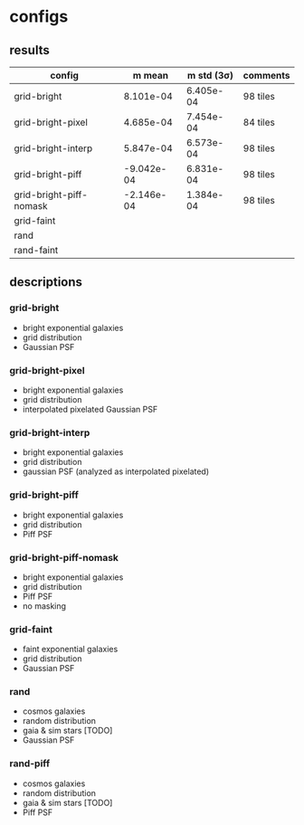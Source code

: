 # configs

## results

|	config	|	m mean	|	m std (3σ)	|	comments	|
|---|----|---|---|
|	grid-bright	|	8.101e-04	|	6.405e-04	|	98 tiles	|
|	grid-bright-pixel	|	4.685e-04	|	7.454e-04	|	84 tiles	|
|	grid-bright-interp	|	5.847e-04	|	6.573e-04	|	98 tiles	|
|	grid-bright-piff	|	-9.042e-04	|	6.831e-04	|	98 tiles	|
|	grid-bright-piff-nomask	|	-2.146e-04	|	1.384e-04	|	98 tiles	|
|	grid-faint	|		|		|		|
|	rand	|		|		|		|
|	rand-faint	|		|		|		|

## descriptions

### grid-bright

- bright exponential galaxies
- grid distribution
- Gaussian PSF

### grid-bright-pixel

- bright exponential galaxies
- grid distribution
- interpolated pixelated Gaussian PSF

### grid-bright-interp

- bright exponential galaxies
- grid distribution
- gaussian PSF (analyzed as interpolated pixelated)

### grid-bright-piff

- bright exponential galaxies
- grid distribution
- Piff PSF

### grid-bright-piff-nomask

- bright exponential galaxies
- grid distribution
- Piff PSF
- no masking

### grid-faint

- faint exponential galaxies
- grid distribution
- Gaussian PSF

### rand

- cosmos galaxies
- random distribution
- gaia & sim stars [TODO]
- Gaussian PSF

### rand-piff

- cosmos galaxies
- random distribution
- gaia & sim stars [TODO]
- Piff PSF
